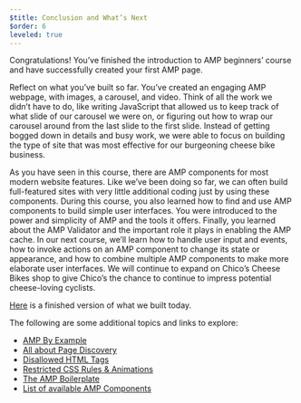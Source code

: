 ```yaml
---
$title: Conclusion and What’s Next
$order: 6
leveled: true
---
```

Congratulations! You’ve finished the introduction to AMP beginners’ course and have successfully created your first AMP page.

Reflect on what you’ve built so far. You’ve created an engaging AMP webpage, with images, a carousel, and video. Think of all the work we didn’t have to do, like writing JavaScript that allowed us to keep track of what slide of our carousel we were on, or figuring out how to wrap our carousel around from the last slide to the first slide. Instead of getting bogged down in details and busy work, we were able to focus on building the type of site that was most effective for our burgeoning cheese bike business.

As you have seen in this course, there are AMP components for most modern website features. Like we’ve been doing so far, we can often build full-featured sites with very little additional coding just by using these components.
During this course, you also learned how to find and use AMP components to build simple user interfaces. You were introduced to the power and simplicity of AMP and the tools it offers. Finally, you learned about the AMP Validator and the important role it plays in enabling the AMP cache.
In our next course, we’ll learn how to handle user input and events, how to invoke actions on an AMP component to change its state or appearance, and how to combine multiple AMP components to make more elaborate user interfaces. We will continue to expand on Chico’s Cheese Bikes shop to give Chico’s the chance to continue to impress potential cheese-loving cyclists.

[Here](https://aquamarine-baritone.glitch.me/) is a finished version of what we built today.

The following are some additional topics and links to explore:

- [AMP By Example](../../../documentation/examples/index.html)
- [All about Page Discovery](../../../documentation/guides-and-tutorials/optimize-measure/discovery.md)
- [Disallowed HTML Tags](../../../documentation/guides-and-tutorials/learn/spec/amphtml.md#html-tags)
- [Restricted CSS Rules & Animations](../../../documentation/guides-and-tutorials/develop/style_and_layout/style_pages.md)
- [The AMP Boilerplate](../../../documentation/guides-and-tutorials/start/create/basic_markup.md)
- [List of available AMP Components](../../../documentation/components/index.html)
